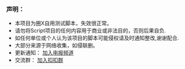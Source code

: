 ### 声明：

* 本项目为圈X自用测试脚本，失效很正常。  
* 请勿将Script项目的任何内容用于商业或非法目的，否则后果自负.  
* 如任何单位或个人认为该项目的脚本可能侵权请及时通知整改,谢谢配合.  
* 大部分来源于网络收集，如侵联删。  
* 更新通知： [加入电报频道](https://t.me/peckios)  
* 交流群： [加入扣扣群](http://qm.qq.com/cgi-bin/qm/qr?_wv=1027&k=r1SdHVION4KHjSRYkMnjSQfPZYqHSUH6&authKey=3fjKfgSaYAovyb3yj%2FFzD1AQt4jVOgL7aOp4CVCzF57NrygUzjSIEUVMyjKXfLsP&noverify=0&group_code=798678782)

